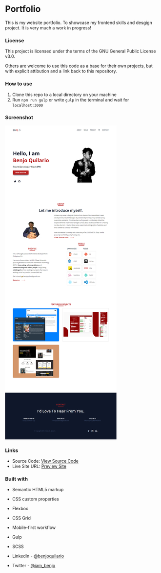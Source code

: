 # Portfolio

This is my website portfolio. To showcase my frontend skills and desgign project. It is very much a work in progress!

### License

This project is licensed under the terms of the GNU General Public License v3.0.

Others are welcome to use this code as a base for their own projects, but with explicit attibution and a link back to this repository.

### How to use

1. Clone this repo to a local directory on your machine
2. Run `npm run gulp` or write `gulp` in the terminal and wait for `localhost:3000`

### Screenshot

![](./screenshot.png)

### Links

-  Source Code: [View Source Code](https://github.com/benjoquilario/Portfolio)
-  Live Site URL: [Preview Site](https://portfolio-sigma-ten-27.vercel.app/)

### Built with

-  Semantic HTML5 markup
-  CSS custom properties
-  Flexbox
-  CSS Grid
-  Mobile-first workflow
-  Gulp
-  SCSS

-  LinkedIn - [@benjoquilario](https://www.linkedin.com/in/benjo-quilario-415a351bb/)
-  Twitter - [@iam_benjo](https://twitter.com/iam_benjo)

